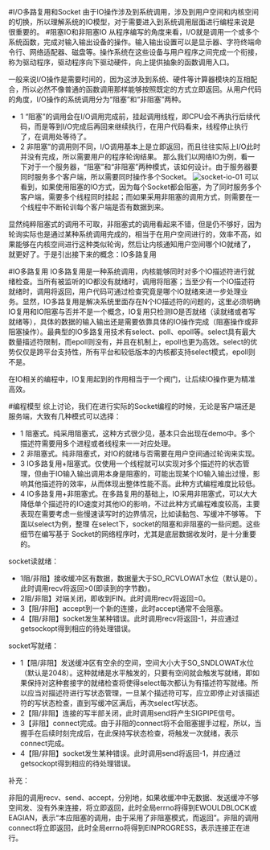 #I/O多路复用和Socket 
由于IO操作涉及到系统调用，涉及到用户空间和内核空间的切换，所以理解系统的IO模型，对于需要进入到系统调用层面进行编程来说是很重要的。
#阻塞IO和非阻塞IO
从程序编写的角度来看，I/O就是调用一个或多个系统函数，完成对输入输出设备的操作。输入输出设置可以是显示器、字符终端命令行、网络适配器、磁盘等。操作系统在这些设备与用户程序之间完成一个衔接，称为驱动程序，驱动程序向下驱动硬件，向上提供抽象的函数调用入口。


一般来说I/O操作是需要时间的，因为这涉及到系统、硬件等计算器模块的互相配合，所以必然不像普通的函数调用那样能够按照既定的方式立即返回。从用户代码的角度，I/O操作的系统调用分为“阻塞”和“非阻塞”两种。
* 1 “阻塞”的调用会在I/O调用完成前，挂起调用线程，即CPU会不再执行后续代码，而是等到I/O完成后再回来继续执行，在用户代码看来，线程停止执行了，在调用处等待了。
* 2 非阻塞”的调用则不同，I/O调用基本上是立即返回，而且往往实际上I/O此时并没有完成，所以需要用户的程序轮询结果。
  那么我们以网络IO为例，看一下对于一个服务器，“阻塞”和“非阻塞”两种模式，该如何设计。由于服务器要同时服务多个客户端，所以需要同时操作多个Socket。
  ![socket-io-01](E:/GitHub/2016-02-29-socket-io-01.png)
  可以看到，如果使用阻塞的IO方式，因为每个Socket都会阻塞，为了同时服务多个客户端，需要多个线程同时挂起；而如果采用非阻塞的调用方式，则需要在一个线程中不断轮训每个客户端是否有数据到来。

显然纯粹阻塞式的调用不可取，非阻塞式的调用看起来不错，但是仍不够好，因为轮询实际也是通过某种系统调用完成的，相当于在用户空间进行的，效率不高，如果能够在内核空间进行这种类似轮询，然后让内核通知用户空间哪个IO就绪了，就更好了。于是引出接下来的概念：IO多路复用

#IO多路复用
IO多路复用是一种系统调用，内核能够同时对多个IO描述符进行就绪检查。当所有被监听的IO都没有就绪时，调用将阻塞；当至少有一个IO描述符就绪时，调用将返回，用户代码可通过检查究竟是哪个IO就绪来进一步处理业务。显然，IO多路复用是解决系统里面存在N个IO描述符的问题的，这里必须明确IO复用和IO阻塞与否并不是一个概念，IO复用只检测IO是否就绪（读就绪或者写就绪等），具体的数据的输入输出还是需要依靠具体的IO操作完成（阻塞操作或非阻塞操作）。最典型的IO多路复用技术有select、poll、epoll等。select具有最大数量描述符限制，而epoll则没有，并且在机制上，epoll也更为高效。select的优势仅仅是跨平台支持性，所有平台和较低版本的内核都支持select模式，epoll则不是。

在IO相关的编程中，IO复用起到的作用相当于一个阀门，让后续IO操作更为精准高效。

#编程模型
综上讨论，我们在进行实际的Socket编程的时候，无论是客户端还是服务端，大致有几种模式可以选择：
* 1 阻塞式。纯采用阻塞式，这种方式很少见，基本只会出现在demo中。多个描述符需要用多个进程或者线程来一一对应处理。
* 2  非阻塞式。纯非阻塞式，对IO的就绪与否需要在用户空间通过轮询来实现。
* 3 IO多路复用+阻塞式。仅使用一个线程就可以实现对多个描述符的状态管理，但由于IO输入输出调用本身是阻塞的，可能出现某个IO输入输出过慢，影响其他描述符的效率，从而体现出整体性能不高。此种方式编程难度比较低。
* 4 IO多路复用+非阻塞式。在多路复用的基础上，IO采用非阻塞式，可以大大降低单个描述符的IO速度对其他IO的影响，不过此种方式编程难度较高，主要表现在需要考虑一些慢速读写时的边界情况，比如读黏包、写缓冲不够等。
  下面以select为例，整理 在select下，socket的阻塞和非阻塞的一些问题。这些细节在编写基于
  Socket的网络程序时，尤其是底层数据收发时，是十分重要的。

socket读就绪：

* 1阻/非阻】接收缓冲区有数据，数据量大于SO_RCVLOWAT水位（默认是0）。此时调用recv将返回>0(即读到的字节数)。
* 2阻/非阻】对端关闭，即收到FIN。此时调用recv将返回=0。
* 3【阻/非阻】accept到一个新的连接，此时accept通常不会阻塞。
* 4【阻/非阻】socket发生某种错误。此时调用recv将返回-1，并应通过getsockopt得到相应的待处理错误。

socket写就绪：

* 1【阻/非阻】发送缓冲区有空余的空间，空间大小大于SO_SNDLOWAT水位（默认是2048）。这种就绪是水平触发的，只要有空间就会触发写就绪，即如果保持对这种套接字的就绪检查将使得select每次都认为有描述符写就绪。所以应当对描述符进行写状态管理，一旦某个描述符可写，应立即停止对该描述符的写状态检查，直到写缓冲区满后，再次select写状态。
* 2【阻/非阻】连接的写半部关闭，此时调用send将产生SIGPIPE信号。
* 3【非阻】connect完成。由于非阻的connect将不会阻塞握手过程，所以，当握手在后续时刻完成后，在此保持写状态检查，将触发一次就绪，表示connect完成。
* 4【阻/非阻】socket发生某种错误。此时调用send将返回-1，并应通过getsockopt得到相应的待处理错误。

补充：

非阻的调用recv、send、accept，分别地，如果收缓冲中无数据、发送缓冲不够空间发、没有外来连接，将立即返回，此时全局errno将得到EWOULDBLOCK或EAGIAN，表示“本应阻塞的调用，由于采用了非阻塞模式，而返回”。非阻的调用connect将立即返回，此时全局errno将得到EINPROGRESS，表示连接正在进行。